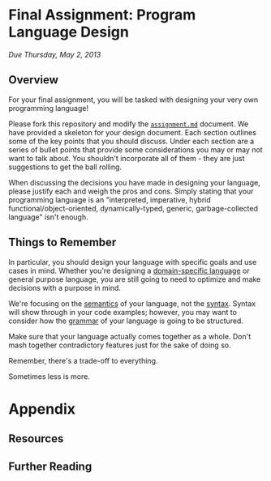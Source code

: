 # Final Assignment: Program Language Design

*Due Thursday, May 2, 2013*

## Overview

For your final assignment, you will be tasked with designing your very own
programming language!

Please fork this repository and modify the [`assignment.md`](/assignment.md)
document. We have provided a skeleton for your design document. Each section
outlines some of the key points that you should discuss. Under each section are
a series of bullet points that provide some considerations you may or may not
want to talk about. You shouldn't incorporate all of them - they are just
suggestions to get the ball rolling.

When discussing the decisions you have made in designing your language, please
justify each and weigh the pros and cons. Simply stating that your programming
language is an "interpreted, imperative, hybrid functional/object-oriented,
dynamically-typed, generic, garbage-collected language" isn't enough.

## Things to Remember

In particular, you should design your language with specific goals and use cases
in mind. Whether you're designing a [domain-specific language][dsl] or general
purpose language, you are still going to need to optimize and make decisions
with a purpose in mind.

We're focusing on the [semantics][] of your language, not the [syntax][]. Syntax
will show through in your code examples; however, you may want to consider how
the [grammar][] of your language is going to be structured.

Make sure that your language actually comes together as a whole. Don't mash
together contradictory features just for the sake of doing so.

Remember, there's a trade-off to everything.

Sometimes less is more.

# Appendix

## Resources

## Further Reading


[dsl]: http://en.wikipedia.org/wiki/Domain-specific_language
[semantics]: http://en.wikipedia.org/wiki/Semantics#Computer_science
[syntax]: http://en.wikipedia.org/wiki/Syntax_(logic)
[grammar]: http://en.wikipedia.org/wiki/Chomsky_hierarchy
